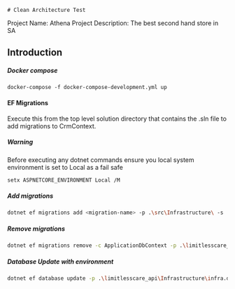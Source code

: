     # Clean Architecture Test

Project Name: Athena
Project Description: The best second hand store in SA

## Introduction

##### Docker compose

```
docker-compose -f docker-compose-development.yml up
```

#### EF Migrations

Execute this from the top level solution directory that contains the .sln file to add migrations to CrmContext.

##### Warning

Before executing any dotnet commands ensure you local system environment is set to Local as a fail safe

```bash
setx ASPNETCORE_ENVIRONMENT Local /M
```

##### Add migrations

```bash
dotnet ef migrations add <migration-name> -p .\src\Infrastructure\ -s .\src\API\ -o .\Data\Migrations\
```

##### Remove migrations

```bash
dotnet ef migrations remove -c ApplicationDbContext -p .\limitlesscare_api\Infrastructure\infra.data\ -s limitlesscare_api/Api
```

##### Database Update with environment

```bash
dotnet ef database update -p .\limitlesscare_api\Infrastructure\infra.data\ -s .\limitlesscare_api\Api\ -- --environment=<Environment>
```
